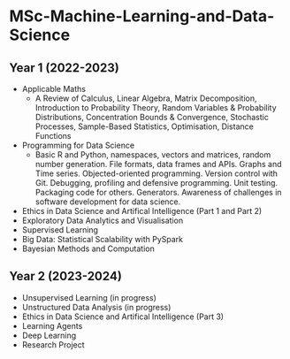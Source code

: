 # MSc-Machine-Learning-and-Data-Science

## Year 1 (2022-2023)

- Applicable Maths
   - A Review of Calculus, Linear Algebra, Matrix Decomposition, Introduction to Probability Theory, Random Variables & Probability Distributions, Concentration Bounds & Convergence, Stochastic Processes, Sample-Based Statistics, Optimisation, Distance Functions
- Programming for Data Science
   - Basic R and Python, namespaces, vectors and matrices, random number generation. File formats, data frames and APIs. Graphs and Time series. Objected-oriented programming. Version control with Git. Debugging, profiling and defensive programming. Unit testing. Packaging code for others. Generators. Awareness of challenges in software development for data science.
- Ethics in Data Science and Artifical Intelligence (Part 1 and Part 2)
- Exploratory Data Analytics and Visualisation
- Supervised Learning
- Big Data: Statistical Scalability with PySpark
- Bayesian Methods and Computation

## Year 2 (2023-2024)

- Unsupervised Learning (in progress)
- Unstructured Data Analysis (in progress)
- Ethics in Data Science and Artifical Intelligence (Part 3)
- Learning Agents
- Deep Learning
- Research Project
